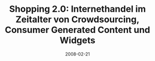 ---
abstract: ''
authors:
- Peter Leitner
- Thomas Grechenig
date: '2008-02-21'
featured: false
publication_types:
- '0'
publishDate: '2008-02-21'
title: 'Shopping 2.0: Internethandel im Zeitalter von Crowdsourcing, Consumer Generated
  Content und Widgets'
url_pdf: http://irisj.eu/konf09/
---